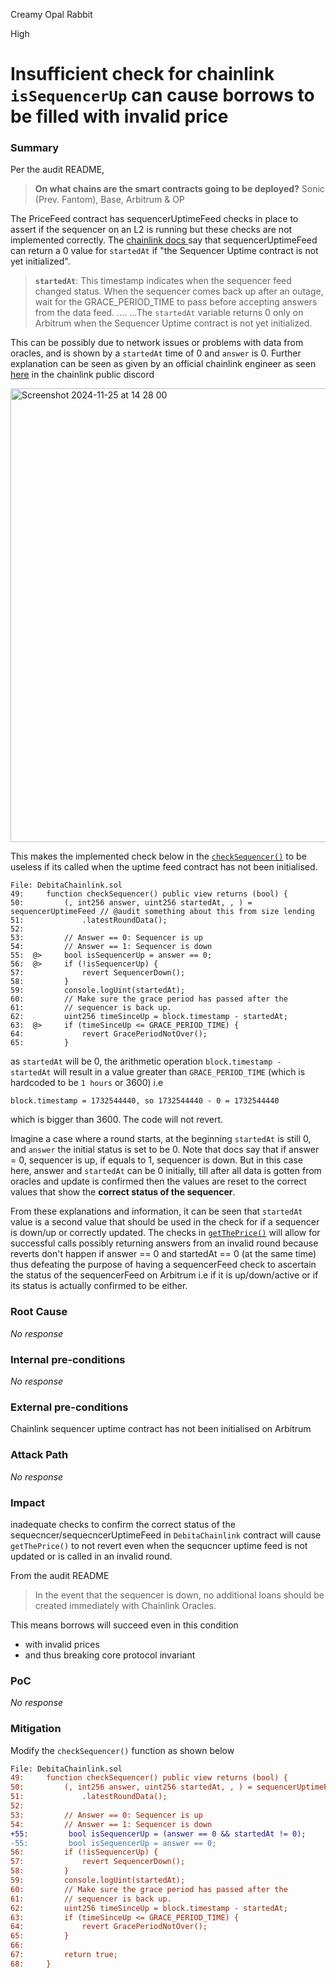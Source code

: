 Creamy Opal Rabbit

High

# Insufficient check for chainlink `isSequencerUp` can cause borrows to be filled with invalid price

### Summary

Per the audit README,

> **On what chains are the smart contracts going to be deployed?**
> Sonic (Prev. Fantom), Base, Arbitrum & OP

The PriceFeed contract has sequencerUptimeFeed checks in place to assert if the sequencer on an L2 is running but these checks are not implemented correctly. The [chainlink docs ](https://docs.chain.link/data-feeds/l2-sequencer-feeds)say that sequencerUptimeFeed can return a 0 value for `startedAt` if "the Sequencer Uptime contract is not yet initialized".

> **`startedAt`**: This timestamp indicates when the sequencer feed changed status. When the sequencer comes back up after an outage, wait for the GRACE_PERIOD_TIME to pass before accepting answers from the data feed. ....
> ...The `startedAt` variable returns 0 only on Arbitrum when the Sequencer Uptime contract is not yet initialized.

This can be possibly due to network issues or problems with data from oracles, and is shown by a `startedAt` time of 0 and `answer` is 0. Further explanation can be seen as given by an official chainlink engineer as seen [here](https://discord.com/channels/592041321326182401/605768708266131456/1213847312141525002) in the chainlink public discord


<img width="726" alt="Screenshot 2024-11-25 at 14 28 00" src="https://github.com/user-attachments/assets/a514dec2-5691-47cf-9edc-f9350f72a238">

This makes the implemented check below in the [`checkSequencer()`](https://github.com/sherlock-audit/2024-11-debita-finance-v3/blob/main/Debita-V3-Contracts/contracts/oracles/DebitaChainlink.sol#L55-L65) to be useless if its called when the uptime feed contract has not been initialised.

```solidity
File: DebitaChainlink.sol
49:     function checkSequencer() public view returns (bool) {
50:         (, int256 answer, uint256 startedAt, , ) = sequencerUptimeFeed // @audit something about this from size lending
51:             .latestRoundData();
52: 
53:         // Answer == 0: Sequencer is up
54:         // Answer == 1: Sequencer is down
55:  @>     bool isSequencerUp = answer == 0;
56:  @>     if (!isSequencerUp) {
57:             revert SequencerDown();
58:         }
59:         console.logUint(startedAt);
60:         // Make sure the grace period has passed after the
61:         // sequencer is back up.
62:         uint256 timeSinceUp = block.timestamp - startedAt;
63:  @>     if (timeSinceUp <= GRACE_PERIOD_TIME) {
64:             revert GracePeriodNotOver();
65:         }

```


as `startedAt` will be 0, the arithmetic operation `block.timestamp - startedAt` will result in a value greater than `GRACE_PERIOD_TIME` (which is hardcoded to be `1 hours` or 3600) i.e 
```solidity
block.timestamp = 1732544440, so 1732544440 - 0 = 1732544440 
```
which is bigger than 3600. The code will not revert.

Imagine a case where a round starts, at the beginning `startedAt` is still 0, and `answer` the initial status is set to be 0. Note that docs say that if answer = 0, sequencer is up, if equals to 1, sequencer is down. But in this case here, answer and `startedAt` can be 0 initially, till after all data is gotten from oracles and update is confirmed then the values are reset to the correct values that show the **correct status of the sequencer**.

From these explanations and information, it can be seen that `startedAt` value is a second value that should be used in the check for if a sequencer is down/up or correctly updated. The checks in [`getThePrice()`](https://github.com/sherlock-audit/2024-11-debita-finance-v3/blob/main/Debita-V3-Contracts/contracts/oracles/DebitaChainlink.sol#L39-L41) will allow for successful calls  possibly returning answers from an invalid round because reverts don't happen if answer == 0 and startedAt == 0 (at the same time) thus defeating the purpose of having a sequencerFeed check to ascertain the status of the sequencerFeed on Arbitrum i.e if it is up/down/active or if its status is actually confirmed to be either.

### Root Cause

_No response_

### Internal pre-conditions

_No response_

### External pre-conditions

Chainlink sequencer uptime contract has not been initialised on Arbitrum

### Attack Path

_No response_

### Impact

inadequate checks to confirm the correct status of the sequecncer/sequecncerUptimeFeed in `DebitaChainlink` contract will cause `getThePrice()` to not revert even when the sequcncer uptime feed is not updated or is called in an invalid round.


From the audit README
> In the event that the sequencer is down, no additional loans should be created immediately with Chainlink Oracles. 

This means borrows will succeed even in this condition 
- with  invalid prices
- and thus breaking core protocol invariant

### PoC

_No response_

### Mitigation

Modify the `checkSequencer()` function as shown below

```diff
File: DebitaChainlink.sol
49:     function checkSequencer() public view returns (bool) {
50:         (, int256 answer, uint256 startedAt, , ) = sequencerUptimeFeed // @audit something about this from size lending
51:             .latestRoundData();
52: 
53:         // Answer == 0: Sequencer is up
54:         // Answer == 1: Sequencer is down
+55:         bool isSequencerUp = (answer == 0 && startedAt != 0);
-55:         bool isSequencerUp = answer == 0;
56:         if (!isSequencerUp) {
57:             revert SequencerDown();
58:         }
59:         console.logUint(startedAt);
60:         // Make sure the grace period has passed after the
61:         // sequencer is back up.
62:         uint256 timeSinceUp = block.timestamp - startedAt;
63:         if (timeSinceUp <= GRACE_PERIOD_TIME) {
64:             revert GracePeriodNotOver();
65:         }
66: 
67:         return true;
68:     }

```